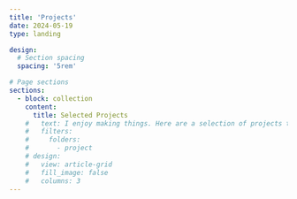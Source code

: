 ```yaml
---
title: 'Projects'
date: 2024-05-19
type: landing

design:
  # Section spacing
  spacing: '5rem'

# Page sections
sections:
  - block: collection
    content:
      title: Selected Projects
    #   text: I enjoy making things. Here are a selection of projects that I have worked on over the years.
    #   filters:
    #     folders:
    #       - project
    # design:
    #   view: article-grid
    #   fill_image: false
    #   columns: 3
---
```

